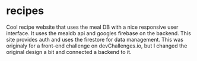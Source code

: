 #  recipes

Cool recipe website that uses the meal DB with a nice responsive user interface. It uses the mealdb api and googles firebase on the backend. This site provides auth and uses the firestore for data management. This was originaly for a front-end challenge on devChallenges.io, but I changed the original design a bit and connected a backend to it.
